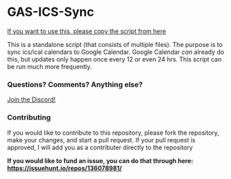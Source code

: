 # GAS-ICS-Sync

[If you want to use this, please copy the script from here](https://script.google.com/d/1QeZFLSM1EkuFvYcryECI_xH-IZVe1-IxGRq_n6OoXp1CmVtSeTeigEx4/edit?usp=sharing) 

This is a standalone script (that consists of multiple files). The purpose is to sync ics/ical calendars to Google Calendar. Google Calendar *can* already do this, but updates only happen once every 12 or even 24 hrs. This script can be run much more frequently.

### Questions? Comments? Anything else?
[Join the Discord!](https://discord.gg/DRBpb4k)

### Contributing

If you would like to contribute to this repository, please fork the repository, make your changes, and start a pull request. If your pull request is approved, I will add you as a contributer directly to the repository


**If you would like to fund an issue, you can do that through here: https://issuehunt.io/repos/136078981/**
